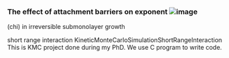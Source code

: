 ### The effect of attachment barriers on exponent ![image](https://user-images.githubusercontent.com/42945839/150877896-64f6994a-ddf0-42ed-a5f7-e25daa1fcf36.png)
 (chi) in irreversible submonolayer growth

short range interaction KineticMonteCarloSimulationShortRangeInteraction
This is KMC project done during my PhD. We use C program to write code. 
